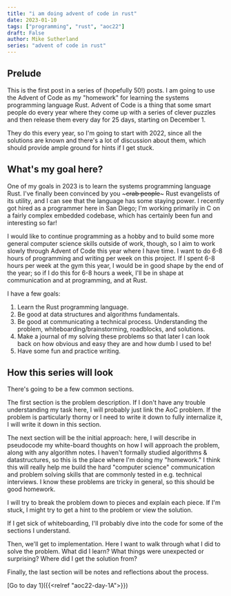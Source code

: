 ```yaml
---
title: "i am doing advent of code in rust"
date: 2023-01-10
tags: ["programming", "rust", "aoc22"]
draft: False
author: Mike Sutherland
series: "advent of code in rust"
---
```


## Prelude

This is the first post in a series of (hopefully 50!) posts. I am going to use the Advent of Code as my "homework" for learning the systems programming language Rust. Advent of Code is a thing that some smart people do every year where they come up with a series of clever puzzles and then release them every day for 25 days, starting on December 1.

<!--more-->

They do this every year, so I'm going to start with 2022, since all the solutions are known and there's a lot of discussion about them, which should provide ample ground for hints if I get stuck.

## What's my goal here?

One of my goals in 2023 is to learn the systems programming language Rust. I've finally been convinced by you ~~~crab people~~~ Rust evangelists of its utility, and I can see that the language has some staying power. I recently got hired as a programmer here in San Diego; I'm working primarily in C on a fairly complex embedded codebase, which has certainly been fun and interesting so far!

I would like to continue programming as a hobby and to build some more general computer science skills outside of work, though, so I aim to work slowly through Advent of Code this year where I have time. I want to do 6-8 hours of programming and writing per week on this project. If I spent 6-8 hours per week at the gym this year, I would be in good shape by the end of the year; so if I do this for 6-8 hours a week, I'll be in shape at communication and at programming, and at Rust.

I have a few goals:

1. Learn the Rust programming language.
2. Be good at data structures and algorithms fundamentals.
3. Be good at communicating a technical process. Understanding the problem, whiteboarding/brainstorming, roadblocks, and solutions.
4. Make a journal of my solving these problems so that later I can look back on how obvious and easy they are and how dumb I used to be!
5. Have some fun and practice writing.

## How this series will look

There's going to be a few common sections.

The first section is the problem description. If I don't have any trouble understanding my task here, I will probably just link the AoC problem. If the problem is particularly thorny or I need to write it down to fully internalize it, I will write it down in this section.

The next section will be the initial approach: here, I will describe in pseudocode my white-board thoughts on how I will approach the problem, along with any algorithm notes. I haven't formally studied algorithms & datastructures, so this is the place where I'm doing my "homework." I think this will really help me build the hard "computer science" communication and problem solving skills that are commonly tested in e.g. technical interviews. I know these problems are tricky in general, so this should be good homework.

I will try to break the problem down to pieces and explain each piece. If I'm stuck, I might try to get a hint to the problem or view the solution.

If I get sick of whiteboarding, I'll probably dive into the code for some of the sections I understand.

Then, we'll get to implementation. Here I want to walk through what I did to solve the problem. What did I learn? What things were unexpected or surprising? Where did I get the solution from?

Finally, the last section will be notes and reflections about the process.

[Go to day 1]({{<relref "aoc22-day-1A">}})

